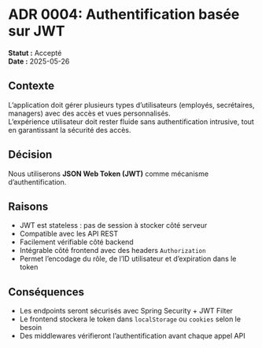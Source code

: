 # ADR 0004: Authentification basée sur JWT

**Statut :** Accepté  
**Date :** 2025-05-26

## Contexte

L’application doit gérer plusieurs types d’utilisateurs (employés, secrétaires, managers) avec des accès et vues personnalisés.  
L’expérience utilisateur doit rester fluide sans authentification intrusive, tout en garantissant la sécurité des accès.

## Décision

Nous utiliserons **JSON Web Token (JWT)** comme mécanisme d’authentification.

## Raisons

- JWT est stateless : pas de session à stocker côté serveur
- Compatible avec les API REST
- Facilement vérifiable côté backend
- Intégrable côté frontend avec des headers `Authorization`
- Permet l’encodage du rôle, de l’ID utilisateur et d’expiration dans le token

## Conséquences

- Les endpoints seront sécurisés avec Spring Security + JWT Filter
- Le frontend stockera le token dans `localStorage` ou `cookies` selon le besoin
- Des middlewares vérifieront l’authentification avant chaque appel API
